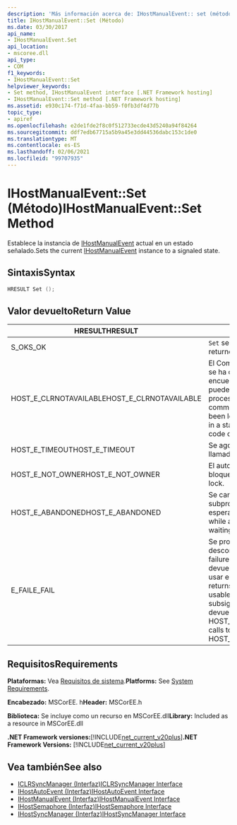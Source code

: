 ```yaml
---
description: 'Más información acerca de: IHostManualEvent:: set (método)'
title: IHostManualEvent::Set (Método)
ms.date: 03/30/2017
api_name:
- IHostManualEvent.Set
api_location:
- mscoree.dll
api_type:
- COM
f1_keywords:
- IHostManualEvent::Set
helpviewer_keywords:
- Set method, IHostManualEvent interface [.NET Framework hosting]
- IHostManualEvent::Set method [.NET Framework hosting]
ms.assetid: e930c174-f71d-4faa-bb59-f0fb3df4d77b
topic_type:
- apiref
ms.openlocfilehash: e2de1fde2f8c0f512733ecde43d5240a94f84264
ms.sourcegitcommit: ddf7edb67715a5b9a45e3dd44536dabc153c1de0
ms.translationtype: MT
ms.contentlocale: es-ES
ms.lasthandoff: 02/06/2021
ms.locfileid: "99707935"
---
```

# <a name="ihostmanualeventset-method"></a><span data-ttu-id="1ad8e-103">IHostManualEvent::Set (Método)</span><span class="sxs-lookup"><span data-stu-id="1ad8e-103">IHostManualEvent::Set Method</span></span>

<span data-ttu-id="1ad8e-104">Establece la instancia de [IHostManualEvent](ihostmanualevent-interface.md) actual en un estado señalado.</span><span class="sxs-lookup"><span data-stu-id="1ad8e-104">Sets the current [IHostManualEvent](ihostmanualevent-interface.md) instance to a signaled state.</span></span>  
  
## <a name="syntax"></a><span data-ttu-id="1ad8e-105">Sintaxis</span><span class="sxs-lookup"><span data-stu-id="1ad8e-105">Syntax</span></span>  
  
```cpp  
HRESULT Set ();  
```  
  
## <a name="return-value"></a><span data-ttu-id="1ad8e-106">Valor devuelto</span><span class="sxs-lookup"><span data-stu-id="1ad8e-106">Return Value</span></span>  
  
|<span data-ttu-id="1ad8e-107">HRESULT</span><span class="sxs-lookup"><span data-stu-id="1ad8e-107">HRESULT</span></span>|<span data-ttu-id="1ad8e-108">Descripción</span><span class="sxs-lookup"><span data-stu-id="1ad8e-108">Description</span></span>|  
|-------------|-----------------|  
|<span data-ttu-id="1ad8e-109">S_OK</span><span class="sxs-lookup"><span data-stu-id="1ad8e-109">S_OK</span></span>|<span data-ttu-id="1ad8e-110">`Set` se devolvió correctamente.</span><span class="sxs-lookup"><span data-stu-id="1ad8e-110">`Set` returned successfully.</span></span>|  
|<span data-ttu-id="1ad8e-111">HOST_E_CLRNOTAVAILABLE</span><span class="sxs-lookup"><span data-stu-id="1ad8e-111">HOST_E_CLRNOTAVAILABLE</span></span>|<span data-ttu-id="1ad8e-112">El Common Language Runtime (CLR) no se ha cargado en un proceso o el CLR se encuentra en un estado en el que no puede ejecutar código administrado ni procesar la llamada correctamente.</span><span class="sxs-lookup"><span data-stu-id="1ad8e-112">The common language runtime (CLR) has not been loaded into a process, or the CLR is in a state in which it cannot run managed code or process the call successfully.</span></span>|  
|<span data-ttu-id="1ad8e-113">HOST_E_TIMEOUT</span><span class="sxs-lookup"><span data-stu-id="1ad8e-113">HOST_E_TIMEOUT</span></span>|<span data-ttu-id="1ad8e-114">Se agotó el tiempo de espera de la llamada.</span><span class="sxs-lookup"><span data-stu-id="1ad8e-114">The call timed out.</span></span>|  
|<span data-ttu-id="1ad8e-115">HOST_E_NOT_OWNER</span><span class="sxs-lookup"><span data-stu-id="1ad8e-115">HOST_E_NOT_OWNER</span></span>|<span data-ttu-id="1ad8e-116">El autor de la llamada no posee el bloqueo.</span><span class="sxs-lookup"><span data-stu-id="1ad8e-116">The caller does not own the lock.</span></span>|  
|<span data-ttu-id="1ad8e-117">HOST_E_ABANDONED</span><span class="sxs-lookup"><span data-stu-id="1ad8e-117">HOST_E_ABANDONED</span></span>|<span data-ttu-id="1ad8e-118">Se canceló un evento mientras un subproceso o fibra bloqueados estaba esperando en él.</span><span class="sxs-lookup"><span data-stu-id="1ad8e-118">An event was canceled while a blocked thread or fiber was waiting on it.</span></span>|  
|<span data-ttu-id="1ad8e-119">E_FAIL</span><span class="sxs-lookup"><span data-stu-id="1ad8e-119">E_FAIL</span></span>|<span data-ttu-id="1ad8e-120">Se produjo un error grave desconocido.</span><span class="sxs-lookup"><span data-stu-id="1ad8e-120">An unknown catastrophic failure occurred.</span></span> <span data-ttu-id="1ad8e-121">Cuando un método devuelve E_FAIL, CLR ya no se puede usar en el proceso.</span><span class="sxs-lookup"><span data-stu-id="1ad8e-121">When a method returns E_FAIL, the CLR is no longer usable within the process.</span></span> <span data-ttu-id="1ad8e-122">Las llamadas subsiguientes a métodos de hospedaje devuelven HOST_E_CLRNOTAVAILABLE.</span><span class="sxs-lookup"><span data-stu-id="1ad8e-122">Subsequent calls to hosting methods return HOST_E_CLRNOTAVAILABLE.</span></span>|  
  
## <a name="requirements"></a><span data-ttu-id="1ad8e-123">Requisitos</span><span class="sxs-lookup"><span data-stu-id="1ad8e-123">Requirements</span></span>  

 <span data-ttu-id="1ad8e-124">**Plataformas:** Vea [Requisitos de sistema](../../get-started/system-requirements.md).</span><span class="sxs-lookup"><span data-stu-id="1ad8e-124">**Platforms:** See [System Requirements](../../get-started/system-requirements.md).</span></span>  
  
 <span data-ttu-id="1ad8e-125">**Encabezado:** MSCorEE. h</span><span class="sxs-lookup"><span data-stu-id="1ad8e-125">**Header:** MSCorEE.h</span></span>  
  
 <span data-ttu-id="1ad8e-126">**Biblioteca:** Se incluye como un recurso en MSCorEE.dll</span><span class="sxs-lookup"><span data-stu-id="1ad8e-126">**Library:** Included as a resource in MSCorEE.dll</span></span>  
  
 <span data-ttu-id="1ad8e-127">**.NET Framework versiones:**[!INCLUDE[net_current_v20plus](../../../../includes/net-current-v20plus-md.md)]</span><span class="sxs-lookup"><span data-stu-id="1ad8e-127">**.NET Framework Versions:** [!INCLUDE[net_current_v20plus](../../../../includes/net-current-v20plus-md.md)]</span></span>  
  
## <a name="see-also"></a><span data-ttu-id="1ad8e-128">Vea también</span><span class="sxs-lookup"><span data-stu-id="1ad8e-128">See also</span></span>

- [<span data-ttu-id="1ad8e-129">ICLRSyncManager (Interfaz)</span><span class="sxs-lookup"><span data-stu-id="1ad8e-129">ICLRSyncManager Interface</span></span>](iclrsyncmanager-interface.md)
- [<span data-ttu-id="1ad8e-130">IHostAutoEvent (Interfaz)</span><span class="sxs-lookup"><span data-stu-id="1ad8e-130">IHostAutoEvent Interface</span></span>](ihostautoevent-interface.md)
- [<span data-ttu-id="1ad8e-131">IHostManualEvent (Interfaz)</span><span class="sxs-lookup"><span data-stu-id="1ad8e-131">IHostManualEvent Interface</span></span>](ihostmanualevent-interface.md)
- [<span data-ttu-id="1ad8e-132">IHostSemaphore (Interfaz)</span><span class="sxs-lookup"><span data-stu-id="1ad8e-132">IHostSemaphore Interface</span></span>](ihostsemaphore-interface.md)
- [<span data-ttu-id="1ad8e-133">IHostSyncManager (Interfaz)</span><span class="sxs-lookup"><span data-stu-id="1ad8e-133">IHostSyncManager Interface</span></span>](ihostsyncmanager-interface.md)
